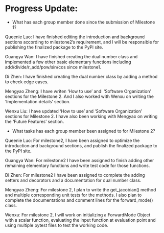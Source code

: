 # Progress Update:

* What has each group member done since the submission of Milestone 1?

Queenie Luo: I have finished editing the introduction and background sections according to milestone2’s requirement, and I will be responsible for publishing the finalized package to the PyPI site. 

Guangya Wan: I have finished creating the dual number class and implemented a few other basic elementary functions including add/divide/r_add/pow/sin/cos since milestone1.

Di Zhen: I have finished creating the dual number class by adding a method to check edge cases.

Mengyao Zheng: I have writen ‘How to use’ and  ‘Software Organization’ sections for the Milestone 2. And I also worked with Wenxu on writing the ‘Implementation details’ section.

Wenxu Liu: I have updated  ‘How to use’ and  ‘Software Organization’ sections for Milestone 2. I have also been working with Mengyao on writing the ‘Future Features’ section. 

* What tasks has each group member been assigned to for Milestone 2?

Queenie Luo: For milestone2, I have been assigned to optimize the introduction and background sections, and publish the finalized package to the PyPI site. 

Guangya Wan: For milestone2 I have been assigned to finish adding other remaining elementary functions and write test code for those functions.

Di Zhen: For milestone2 I have been assigned to complete the adding setters and decorators and a documentation for dual number class. 

Mengyao Zheng: For milestone 2, I plan to write the get_jacobian() method and multiple corresponding unit tests for the methods. I also plan to complete the documentations and comment lines for the forward_mode() class.

Wenxu: For milestone 2, I will work on initializing a ForwardMode Object with a scalar function, evaluating the input function at evaluation point and using multiple pytest files to test the working code.
